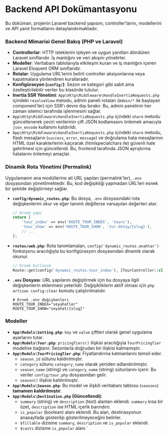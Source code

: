 # Backend API Dokümantasyonu

Bu doküman, projenin Laravel backend yapısını, controller'larını, modellerini ve API yanıt formatlarını detaylandırmaktadır.

### Backend Mimarisi Genel Bakış (PHP ve Laravel)

-   **Controllerlar**: HTTP isteklerini işleyen ve uygun yanıtları döndüren Laravel sınıflarıdır. İş mantığını ve veri akışını yönetirler.
-   **Modeller**: Veritabanı tablolarıyla etkileşim kuran ve iş mantığını içeren Laravel Eloquent ORM sınıflarıdır.
-   **Rotalar**: Uygulama URL'lerini belirli controller aksiyonlarına veya kapatmalara yönlendiren kurallaradır.
-   **Konfigürasyon (`config/`)**: Sezon ve kategori gibi sabit ama özelleştirilebilir veriler bu klasörde tutulur.
-   **Inertia SSR Yönetimi**: `App\Http\Middleware\HandleInertiaRequests.php` içindeki `resolveView` metodu, admin paneli rotaları (`Admin/*` ile başlayan component'ler) için SSR'ı devre dışı bırakır. Bu, admin panelinin her zaman istemci tarafında işlenmesini sağlar.
-   `App\Http\Middleware\HandleInertiaRequests.php` içindeki `share` metodu güncellenerek çeviri verilerinin çift JSON kodlamasını önlemek amacıyla `json_encode` kullanımı kaldırıldı.
-   `App\Http\Middleware\HandleInertiaRequests.php` içindeki `share` metodu, flash mesajların (`success`, `error`, `message`) ve doğrulama hata mesajlarının HTML özel karakterlerini kaçırarak (htmlspecialchars ile) güvenli hale getirilmesi için güncellendi. Bu, frontend tarafında JSON ayrıştırma hatalarını önlemeyi amaçlar.

### Dinamik Rota Yönetimi (Permalink)

Uygulamanın ana modüllerine ait URL yapıları (permalink'ler), `.env` dosyasından yönetilmektedir. Bu, kod değişikliği yapmadan URL'leri esnek bir şekilde değiştirmeyi sağlar.

-   **`config/dynamic_routes.php`**: Bu dosya, `.env` dosyasındaki rota değişkenlerini okur ve eğer tanımlı değillerse varsayılan değerleri atar.
    ```php
    // Örnek yapı
    return [
        'tour_index' => env('ROUTE_TOUR_INDEX', 'tours'),
        'tour_show' => env('ROUTE_TOUR_SHOW', 'tur-detay/{slug}'),
        // ...
    ];
    ```
-   **`routes/web.php`**: Rota tanımlamaları, `config('dynamic_routes.anahtar')` fonksiyonu aracılığıyla bu konfigürasyon dosyasından dinamik olarak okunur.
    ```php
    // Örnek kullanım
    Route::get(config('dynamic_routes.tour_index'), [TourController::class, 'index'])->name('tours.index');
    ```
-   **`.env` Dosyası**: URL yapılarını değiştirmek için bu dosyaya ilgili değişkenlerin eklenmesi yeterlidir. Değişikliklerin aktif olması için `php artisan config:clear` komutu çalıştırılmalıdır.
    ```env
    # Örnek .env değişkenleri
    ROUTE_TOUR_INDEX="seyahatler"
    ROUTE_TOUR_SHOW="seyahat/{slug}"
    ```

### Modeller

-   **`App\Models\Setting.php`**: `key` ve `value` çiftleri olarak genel uygulama ayarlarını tutar.
-   **`App\Models\Tour.php`**: `pricingTiers()` ilişkisi aracılığıyla `TourPricingTier` modeline bağlanır. Sezonlarla doğrudan bir ilişkisi kalmamıştır.
-   **`App\Models\TourPricingTier.php`**: Fiyatlandırma katmanlarını temsil eder. 
    -   `season_id` sütunu kaldırılmıştır.
    -   `category` sütunu `category_name` olarak yeniden adlandırılmıştır.
    -   `season_name` (string) ve `category_name` (string) sütunlarını içerir. Bu veriler `config/tour.php` dosyasından gelir.
    -   `season()` ilişkisi kaldırılmıştır.
-   **`App\Models\Season.php`**: Bu model ve ilişkili veritabanı tablosu (`seasons`) **tamamen kaldırılmıştır**.
-   **`App\Models\Destination.php` (Güncellendi)**:
    -   `summary` (string) ve `description` (text) alanları eklendi. `summary` kısa bir özet, `description` ise HTML içerik barındırır.
    -   `is_popular` (boolean) alanı eklendi. Bu alan, destinasyonun anasayfada gösterilip gösterilmeyeceğini belirler.
    -   `$fillable` dizisine `summary`, `description` ve `is_popular` eklendi.
    -   `$casts` dizisine `is_popular` alanı `